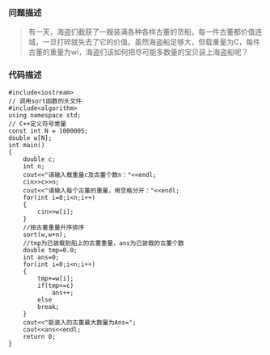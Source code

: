 ### 问题描述

> 有一天，海盗们截获了一艘装满各种各样古董的货船，每一件古董都价值连城，一旦打碎就失去了它的价值。虽然海盗船足够大，但载重量为C，每件古董的重量为wi，海盗们该如何把尽可能多数量的宝贝装上海盗船呢？

### 代码描述

```
#include<iostream>
// 调用sort函数的头文件
#include<algorithm>
using namespace std;
// C++定义符号常量
const int N = 1000005;
double w[N];
int main()
{
    double c;
    int n;
    cout<<"请输入载重量c及古董个数n："<<endl;
    cin>>c>>n;
    cout<<"请输入每个古董的重量，用空格分开："<<endl;
    for(int i=0;i<n;i++)
    {
        cin>>w[i];
    }
    //按古董重量升序排序
    sort(w,w+n);
    //tmp为已装载到船上的古董重量，ans为已装载的古董个数
    double tmp=0.0;
    int ans=0;
    for(int i=0;i<n;i++)
    {
        tmp+=w[i];
        if(tmp<=c)
            ans++;
        else
        break;
    }
    cout<<"能装入的古董最大数量为Ans=";
    cout<<ans<<endl;
    return 0;
}
```
